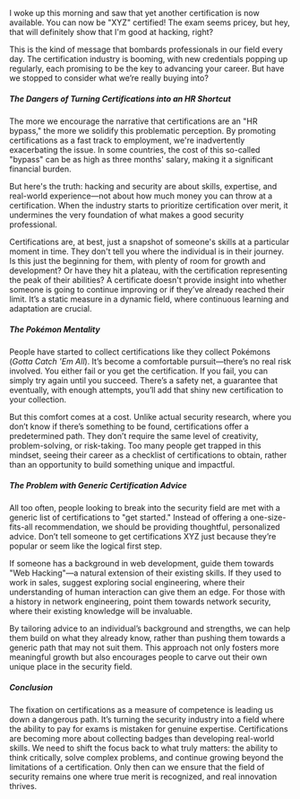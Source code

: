 
I woke up this morning and saw that yet another certification is now available. You can now be "XYZ" certified! The exam seems pricey, but hey, that will definitely show that I'm good at hacking, right?

This is the kind of message that bombards professionals in our field every day. The certification industry is booming, with new credentials popping up regularly, each promising to be the key to advancing your career. But have we stopped to consider what we’re really buying into?

##### The Dangers of Turning Certifications into an HR Shortcut

The more we encourage the narrative that certifications are an "HR bypass," the more we solidify this problematic perception. By promoting certifications as a fast track to employment, we're inadvertently exacerbating the issue. In some countries, the cost of this so-called "bypass" can be as high as three months' salary, making it a significant financial burden.

But here's the truth: hacking and security are about skills, expertise, and real-world experience—not about how much money you can throw at a certification. When the industry starts to prioritize certification over merit, it undermines the very foundation of what makes a good security professional.

Certifications are, at best, just a snapshot of someone's skills at a particular moment in time. They don't tell you where the individual is in their journey. Is this just the beginning for them, with plenty of room for growth and development? Or have they hit a plateau, with the certification representing the peak of their abilities? A certificate doesn't provide insight into whether someone is going to continue improving or if they’ve already reached their limit. It’s a static measure in a dynamic field, where continuous learning and adaptation are crucial.

##### The Pokémon Mentality

People have started to collect certifications like they collect Pokémons (_Gotta Catch 'Em All_). It’s become a comfortable pursuit—there’s no real risk involved. You either fail or you get the certification. If you fail, you can simply try again until you succeed. There’s a safety net, a guarantee that eventually, with enough attempts, you’ll add that shiny new certification to your collection.

But this comfort comes at a cost. Unlike actual security research, where you don’t know if there’s something to be found, certifications offer a predetermined path. They don’t require the same level of creativity, problem-solving, or risk-taking. Too many people get trapped in this mindset, seeing their career as a checklist of certifications to obtain, rather than an opportunity to build something unique and impactful.

##### The Problem with Generic Certification Advice

All too often, people looking to break into the security field are met with a generic list of certifications to "get started." Instead of offering a one-size-fits-all recommendation, we should be providing thoughtful, personalized advice. Don’t tell someone to get certifications XYZ just because they’re popular or seem like the logical first step.

If someone has a background in web development, guide them towards "Web Hacking"—a natural extension of their existing skills. If they used to work in sales, suggest exploring social engineering, where their understanding of human interaction can give them an edge. For those with a history in network engineering, point them towards network security, where their existing knowledge will be invaluable.

By tailoring advice to an individual’s background and strengths, we can help them build on what they already know, rather than pushing them towards a generic path that may not suit them. This approach not only fosters more meaningful growth but also encourages people to carve out their own unique place in the security field.

##### Conclusion

The fixation on certifications as a measure of competence is leading us down a dangerous path. It’s turning the security industry into a field where the ability to pay for exams is mistaken for genuine expertise. Certifications are becoming more about collecting badges than developing real-world skills. We need to shift the focus back to what truly matters: the ability to think critically, solve complex problems, and continue growing beyond the limitations of a certification. Only then can we ensure that the field of security remains one where true merit is recognized, and real innovation thrives.